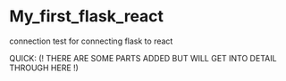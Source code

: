 # My_first_flask_react
connection test for connecting flask to react

QUICK: (! THERE ARE SOME PARTS ADDED BUT WILL GET INTO DETAIL THROUGH HERE !)



